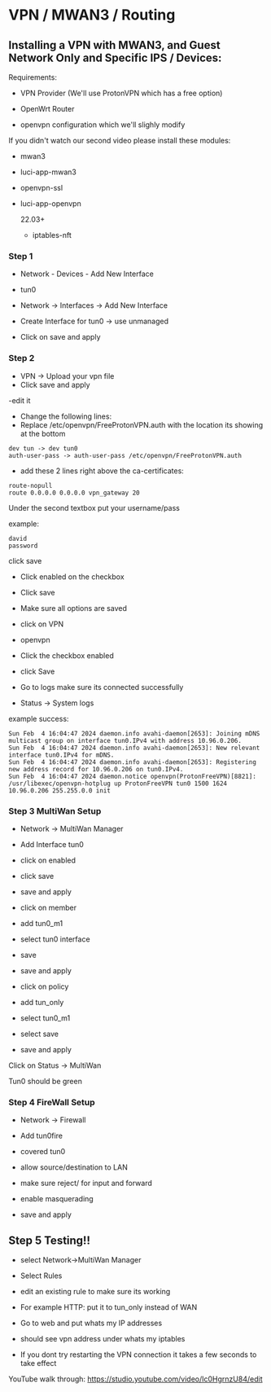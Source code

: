 # VPN / MWAN3 / Routing

## Installing a VPN with MWAN3, and Guest Network Only and Specific IPS / Devices:


Requirements:


 - VPN Provider (We'll use ProtonVPN which has a free option)
  
- OpenWrt Router

- openvpn configuration which we'll slighly modify



If you didn't watch our second video please install these modules:


- mwan3
- luci-app-mwan3
- openvpn-ssl
- luci-app-openvpn

  22.03+

  - iptables-nft


### Step 1

- Network - Devices - Add New Interface
- tun0

- Network -> Interfaces -> Add New Interface
- Create Interface for tun0 -> use unmanaged

- Click on save and apply

### Step 2 


- VPN -> Upload your vpn file
- Click save and apply

-edit it


- Change the following lines:
- Replace /etc/openvpn/FreeProtonVPN.auth with the location its showing at the bottom


```
dev tun -> dev tun0
auth-user-pass -> auth-user-pass /etc/openvpn/FreeProtonVPN.auth
```


- add these 2 lines right above the ca-certificates:

```
route-nopull
route 0.0.0.0 0.0.0.0 vpn_gateway 20
```

Under the second textbox
put your username/pass

example:

```
david
password
```

click save


- Click enabled on the checkbox

- Click save

- Make sure all options are saved

- click on VPN
- openvpn

- Click the checkbox enabled
- click Save

- Go to logs make sure its connected successfully
- Status -> System logs


example success:

```
Sun Feb  4 16:04:47 2024 daemon.info avahi-daemon[2653]: Joining mDNS multicast group on interface tun0.IPv4 with address 10.96.0.206.
Sun Feb  4 16:04:47 2024 daemon.info avahi-daemon[2653]: New relevant interface tun0.IPv4 for mDNS.
Sun Feb  4 16:04:47 2024 daemon.info avahi-daemon[2653]: Registering new address record for 10.96.0.206 on tun0.IPv4.
Sun Feb  4 16:04:47 2024 daemon.notice openvpn(ProtonFreeVPN)[8821]: /usr/libexec/openvpn-hotplug up ProtonFreeVPN tun0 1500 1624 10.96.0.206 255.255.0.0 init

```

### Step 3 MultiWan Setup

- Network -> MultiWan Manager

- Add Interface tun0
- click on enabled
- click save
- save and apply
- click on member
- add tun0_m1
- select tun0 interface
- save
- save and apply
- click on policy
- add tun_only
- select tun0_m1
- select save
- save and apply

Click on Status -> MultiWan


Tun0 should be green



### Step 4 FireWall Setup

- Network -> Firewall

- Add tun0fire
- covered tun0
- allow source/destination to LAN
- make sure reject/ for input and forward
- enable masquerading
- save and apply

## Step 5 Testing!!


- select Network->MultiWan Manager
- Select Rules
- edit an existing rule to make sure its working
- For example HTTP:
put it to tun_only instead of WAN

- Go to web and put whats my IP addresses
- should see vpn address under whats my iptables

- If you dont try restarting the VPN connection it takes a few 
seconds to take effect

YouTube walk through:
https://studio.youtube.com/video/Ic0HgrnzU84/edit
